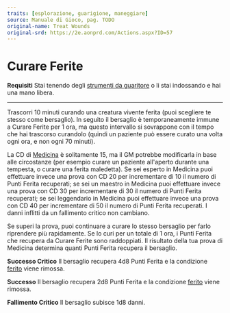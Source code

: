 ```yaml
---
traits: [esplorazione, guarigione, maneggiare]
source: Manuale di Gioco, pag. TODO
original-name: Treat Wounds
original-srd: https://2e.aonprd.com/Actions.aspx?ID=57
---
```


# Curare Ferite

**Requisiti** Stai tenendo degli
[strumenti da guaritore](/equipaggiamento/equipaggiamenti-da-avventura/strumenti-da-guaritore)
o li stai indossando e hai una mano libera.

---

Trascorri 10 minuti curando una creatura vivente ferita (puoi scegliere te
stesso come bersaglio). In seguito il bersaglio è temporaneamente immune a
Curare Ferite per 1 ora, ma questo intervallo si sovrappone con il tempo che hai
trascorso curandolo (quindi un paziente può essere curato una volta ogni ora, e
non ogni 70 minuti).

La CD di [Medicina](/abilita/medicina) è solitamente 15, ma il GM potrebbe
modificarla in base alle circostanze (per esempio curare un paziente all'aperto
durante una tempesta, o curare una ferita maledetta). Se sei esperto in Medicina
puoi effettuare invece una prova con CD 20 per incrementare di 10 il numero di
Punti Ferita recuperati; se sei un maestro in Medicina puoi effettuare invece
una prova con CD 30 per incrementare di 30 il numero di Punti Ferita recuperati;
se sei leggendario in Medicina puoi effettuare invece una prova con CD 40 per
incrementare di 50 il numero di Punti Ferita recuperati. I danni inflitti da un
fallimento critico non cambiano.

Se superi la prova, puoi continuare a curare lo stesso bersaglio per farlo
riprendere più rapidamente. Se lo curi per un totale di 1 ora, i Punti Ferita
che recupera da Curare Ferite sono raddoppiati. Il risultato della tua prova di
Medicina determina quanti Punti Ferita recupera il bersaglio.

**Successo Critico** Il bersaglio recupera 4d8 Punti Ferita e la condizione
[ferito](/condizioni/ferito) viene rimossa.

**Successo** Il bersaglio recupera 2d8 Punti Ferita e la condizione
[ferito](/condizioni/ferito) viene rimossa.

**Fallimento Critico** Il bersaglio subisce 1d8 danni.

